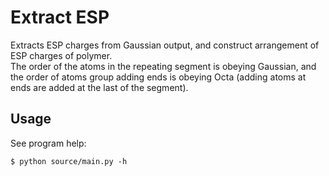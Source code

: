 # Extract ESP
Extracts ESP charges from Gaussian output, and construct arrangement of ESP charges of polymer.  
The order of the atoms in the repeating segment is obeying Gaussian, and the order of atoms group adding ends is obeying Octa (adding atoms at ends are added at the last of the segment).  

## Usage
See program help:

    $ python source/main.py -h


